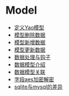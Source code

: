 # Model

<!-- links begin -->

- [定义Yao模型](定义Yao模型.md)
- [模型删除数据](模型删除数据.md)
- [模型新增数据](模型新增数据.md)
- [模型更新数据](模型更新数据.md)
- [数据处理与钩子](数据处理与钩子.md)
- [数据模型介绍](数据模型介绍.md)
- [数据模型关联](数据模型关联.md)
- [字段aes加密解密](字段aes加密解密.md)
- [sqlite与mysql的差异](sqlite与mysql的差异.md)
<!-- links end -->
